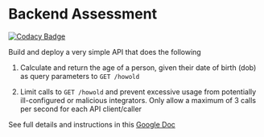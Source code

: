 # Backend Assessment

[![Codacy Badge](https://api.codacy.com/project/badge/Grade/ff0a4e8fcbe745d29905647f47e4e6f0)](https://app.codacy.com/gh/agbanusi/age-calculator?utm_source=github.com&utm_medium=referral&utm_content=agbanusi/age-calculator&utm_campaign=Badge_Grade_Settings)

Build and deploy a very simple API that does the following

1.  Calculate and return the age of a person, given their date of birth (dob) as query parameters to `GET /howold`

2.  Limit calls to `GET /howold` and prevent excessive usage from potentially ill-configured or malicious integrators. Only allow a maximum of 3 calls per second for each API client/caller

See full details and instructions in this [Google Doc](https://docs.google.com/document/d/1ma5vKz0j34gwI9WYrZddMM1ENlQddGOVFJ5qdSq2QlQ)